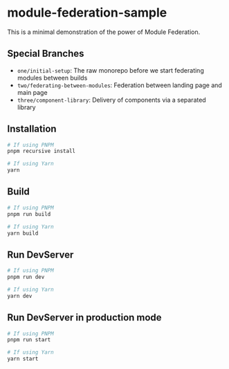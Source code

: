 # module-federation-sample

This is a minimal demonstration of the power of Module Federation.

## Special Branches

- `one/initial-setup`: The raw monorepo before we start federating modules between builds
- `two/federating-between-modules`: Federation between landing page and main page
- `three/component-library`: Delivery of components via a separated library

## Installation

```bash
# If using PNPM
pnpm recursive install

# If using Yarn
yarn
```

## Build

```bash
# If using PNPM
pnpm run build

# If using Yarn
yarn build
```

## Run DevServer

```bash
# If using PNPM
pnpm run dev

# If using Yarn
yarn dev
```

## Run DevServer in production mode

```bash
# If using PNPM
pnpm run start

# If using Yarn
yarn start
```
